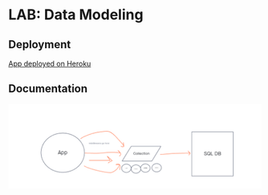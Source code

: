 # LAB: Data Modeling

## Deployment

[App deployed on Heroku](https://class-04-api-server.herokuapp.com/)

## Documentation

![Lab 04 UML](./images/Lab04-UML.png "Lab 04 UML")
